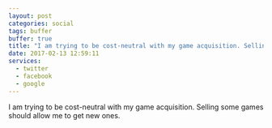 ```yaml
---
layout: post
categories: social
tags: buffer
buffer: true
title: "I am trying to be cost-neutral with my game acquisition. Selling some games should allow me to get new ones."
date: 2017-02-13 12:59:11
services: 
  - twitter
  - facebook
  - google
---
```

I am trying to be cost-neutral with my game acquisition. Selling some games should allow me to get new ones.
